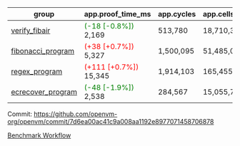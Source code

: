 | group | app.proof_time_ms | app.cycles | app.cells_used | leaf.proof_time_ms | leaf.cycles | leaf.cells_used |
| -- | -- | -- | -- | -- | -- | -- |
| [verify_fibair](https://github.com/openvm-org/openvm/blob/benchmark-results/benchmarks-pr/1308/verify_fibair-7d6ea00ac41c9a008aa1192e8977071458706878.md) |<span style='color: green'>(-18 [-0.8%])</span> 2,169 |  513,780 |  18,710,341 |- | - | - |
| [fibonacci_program](https://github.com/openvm-org/openvm/blob/benchmark-results/benchmarks-pr/1308/fibonacci-7d6ea00ac41c9a008aa1192e8977071458706878.md) |<span style='color: red'>(+38 [+0.7%])</span> 5,327 |  1,500,095 |  51,485,080 |- | - | - |
| [regex_program](https://github.com/openvm-org/openvm/blob/benchmark-results/benchmarks-pr/1308/regex-7d6ea00ac41c9a008aa1192e8977071458706878.md) |<span style='color: red'>(+111 [+0.7%])</span> 15,345 |  1,914,103 |  165,455,373 |- | - | - |
| [ecrecover_program](https://github.com/openvm-org/openvm/blob/benchmark-results/benchmarks-pr/1308/ecrecover-7d6ea00ac41c9a008aa1192e8977071458706878.md) |<span style='color: green'>(-48 [-1.9%])</span> 2,538 |  284,567 |  15,055,723 |- | - | - |


Commit: https://github.com/openvm-org/openvm/commit/7d6ea00ac41c9a008aa1192e8977071458706878

[Benchmark Workflow](https://github.com/openvm-org/openvm/actions/runs/12983266745)
